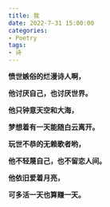 ```yaml
---
title: 我
date: 2022-7-31 15:00:00
categories:
- Poetry
tags:
- 诗
---
```


**愤世嫉俗的烂漫诗人啊，**

**他讨厌自己，也讨厌世界。**

**他只钟意天空和大海，**

**梦想着有一天能随白云离开。**

**玩世不恭的无赖歌者哟，**

**他不轻蔑自己，也不留恋人间。**

**他依旧爱着月亮，**

**可多活一天也算赚一天。**